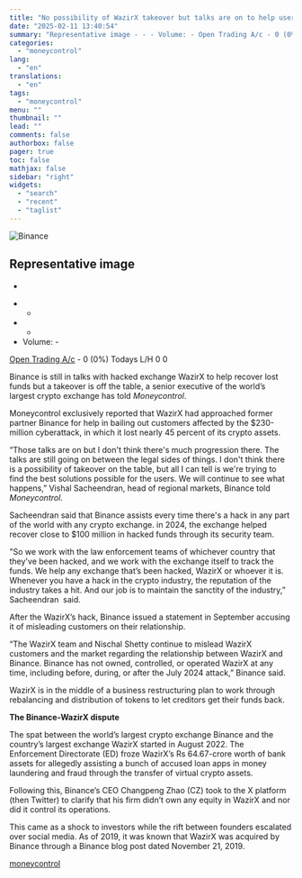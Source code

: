 ```yaml
---
title: "No possibility of WazirX takeover but talks are on to help users, says Binance executive"
date: "2025-02-11 13:40:54"
summary: "Representative image - - - Volume: - Open Trading A/c - 0 (0%) Todays L/H 0 0 Binance is still in talks with hacked exchange WazirX to help recover lost funds but a takeover is off the table, a senior executive of the world’s largest crypto exchange has told Moneycontrol.Moneycontrol..."
categories:
  - "moneycontrol"
lang:
  - "en"
translations:
  - "en"
tags:
  - "moneycontrol"
menu: ""
thumbnail: ""
lead: ""
comments: false
authorbox: false
pager: true
toc: false
mathjax: false
sidebar: "right"
widgets:
  - "search"
  - "recent"
  - "taglist"
---
```


![Binance](//stat1.moneycontrol.com/mcnews//images/grey_bg.gif "Binance")

Representative image
--------------------

  
  -

* -
* -
* Volume: -

[Open Trading A/c](https://mudrex.sng.link/Ao39b/lvyd/zt4e "Open Trading A/c")     -   0 (0%)    Todays L/H  0    0    

Binance is still in talks with hacked exchange WazirX to help recover lost funds but a takeover is off the table, a senior executive of the world’s largest crypto exchange has told *Moneycontrol*.

Moneycontrol exclusively reported that WazirX had approached former partner Binance for help in bailing out customers affected by the $230-million cyberattack, in which it lost nearly 45 percent of its crypto assets.

“Those talks are on but I don't think there's much progression there. The talks are still going on between the legal sides of things. I don't think there is a possibility of takeover on the table, but all I can tell is we're trying to find the best solutions possible for the users. We will continue to see what happens,” Vishal Sacheendran, head of regional markets, Binance told *Moneycontrol*.

Sacheendran said that Binance assists every time there's a hack in any part of the world with any crypto exchange. in 2024, the exchange helped recover close to $100 million in hacked funds through its security team.

"So we work with the law enforcement teams of whichever country that they've been hacked, and we work with the exchange itself to track the funds. We help any exchange that’s been hacked, WazirX or whoever it is. Whenever you have a hack in the crypto industry, the reputation of the industry takes a hit. And our job is to maintain the sanctity of the industry,” Sacheendran  said.

After the WazirX’s hack, Binance issued a statement in September accusing it of misleading customers on their relationship.

“The WazirX team and Nischal Shetty continue to mislead WazirX customers and the market regarding the relationship between WazirX and Binance. Binance has not owned, controlled, or operated WazirX at any time, including before, during, or after the July 2024 attack,” Binance said.

WazirX is in the middle of a business restructuring plan to work through rebalancing and distribution of tokens to let creditors get their funds back.

**The Binance-WazirX dispute**

The spat between the world’s largest crypto exchange Binance and the country’s largest exchange WazirX started in August 2022. The Enforcement Directorate (ED) froze WazirX’s Rs 64.67-crore worth of bank assets for allegedly assisting a bunch of accused loan apps in money laundering and fraud through the transfer of virtual crypto assets.

Following this, Binance’s CEO Changpeng Zhao (CZ) took to the X platform (then Twitter) to clarify that his firm didn’t own any equity in WazirX and nor did it control its operations.

This came as a shock to investors while the rift between founders escalated over social media. As of 2019, it was known that WazirX was acquired by Binance through a Binance blog post dated November 21, 2019.

[moneycontrol](https://www.moneycontrol.com/news/technology/no-possibility-of-wazirx-takeover-but-talks-are-on-to-help-users-says-binance-executive-12936547.html)
